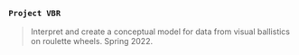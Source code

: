 ### `Project VBR`
> Interpret and create a conceptual model for data from visual ballistics on roulette wheels. Spring 2022.
